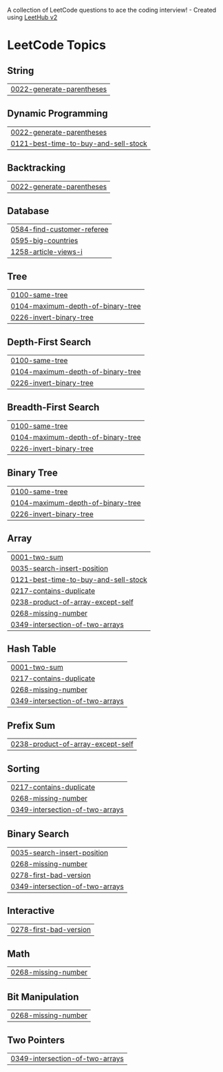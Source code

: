 A collection of LeetCode questions to ace the coding interview! - Created using [LeetHub v2](https://github.com/arunbhardwaj/LeetHub-2.0)
<!---LeetCode Topics Start-->
# LeetCode Topics
## String
|  |
| ------- |
| [0022-generate-parentheses](https://github.com/JonathanCheng0101/Leetcode/tree/master/0022-generate-parentheses) |
## Dynamic Programming
|  |
| ------- |
| [0022-generate-parentheses](https://github.com/JonathanCheng0101/Leetcode/tree/master/0022-generate-parentheses) |
| [0121-best-time-to-buy-and-sell-stock](https://github.com/JonathanCheng0101/Leetcode/tree/master/0121-best-time-to-buy-and-sell-stock) |
## Backtracking
|  |
| ------- |
| [0022-generate-parentheses](https://github.com/JonathanCheng0101/Leetcode/tree/master/0022-generate-parentheses) |
## Database
|  |
| ------- |
| [0584-find-customer-referee](https://github.com/JonathanCheng0101/Leetcode/tree/master/0584-find-customer-referee) |
| [0595-big-countries](https://github.com/JonathanCheng0101/Leetcode/tree/master/0595-big-countries) |
| [1258-article-views-i](https://github.com/JonathanCheng0101/Leetcode/tree/master/1258-article-views-i) |
## Tree
|  |
| ------- |
| [0100-same-tree](https://github.com/JonathanCheng0101/Leetcode/tree/master/0100-same-tree) |
| [0104-maximum-depth-of-binary-tree](https://github.com/JonathanCheng0101/Leetcode/tree/master/0104-maximum-depth-of-binary-tree) |
| [0226-invert-binary-tree](https://github.com/JonathanCheng0101/Leetcode/tree/master/0226-invert-binary-tree) |
## Depth-First Search
|  |
| ------- |
| [0100-same-tree](https://github.com/JonathanCheng0101/Leetcode/tree/master/0100-same-tree) |
| [0104-maximum-depth-of-binary-tree](https://github.com/JonathanCheng0101/Leetcode/tree/master/0104-maximum-depth-of-binary-tree) |
| [0226-invert-binary-tree](https://github.com/JonathanCheng0101/Leetcode/tree/master/0226-invert-binary-tree) |
## Breadth-First Search
|  |
| ------- |
| [0100-same-tree](https://github.com/JonathanCheng0101/Leetcode/tree/master/0100-same-tree) |
| [0104-maximum-depth-of-binary-tree](https://github.com/JonathanCheng0101/Leetcode/tree/master/0104-maximum-depth-of-binary-tree) |
| [0226-invert-binary-tree](https://github.com/JonathanCheng0101/Leetcode/tree/master/0226-invert-binary-tree) |
## Binary Tree
|  |
| ------- |
| [0100-same-tree](https://github.com/JonathanCheng0101/Leetcode/tree/master/0100-same-tree) |
| [0104-maximum-depth-of-binary-tree](https://github.com/JonathanCheng0101/Leetcode/tree/master/0104-maximum-depth-of-binary-tree) |
| [0226-invert-binary-tree](https://github.com/JonathanCheng0101/Leetcode/tree/master/0226-invert-binary-tree) |
## Array
|  |
| ------- |
| [0001-two-sum](https://github.com/JonathanCheng0101/Leetcode/tree/master/0001-two-sum) |
| [0035-search-insert-position](https://github.com/JonathanCheng0101/Leetcode/tree/master/0035-search-insert-position) |
| [0121-best-time-to-buy-and-sell-stock](https://github.com/JonathanCheng0101/Leetcode/tree/master/0121-best-time-to-buy-and-sell-stock) |
| [0217-contains-duplicate](https://github.com/JonathanCheng0101/Leetcode/tree/master/0217-contains-duplicate) |
| [0238-product-of-array-except-self](https://github.com/JonathanCheng0101/Leetcode/tree/master/0238-product-of-array-except-self) |
| [0268-missing-number](https://github.com/JonathanCheng0101/Leetcode/tree/master/0268-missing-number) |
| [0349-intersection-of-two-arrays](https://github.com/JonathanCheng0101/Leetcode/tree/master/0349-intersection-of-two-arrays) |
## Hash Table
|  |
| ------- |
| [0001-two-sum](https://github.com/JonathanCheng0101/Leetcode/tree/master/0001-two-sum) |
| [0217-contains-duplicate](https://github.com/JonathanCheng0101/Leetcode/tree/master/0217-contains-duplicate) |
| [0268-missing-number](https://github.com/JonathanCheng0101/Leetcode/tree/master/0268-missing-number) |
| [0349-intersection-of-two-arrays](https://github.com/JonathanCheng0101/Leetcode/tree/master/0349-intersection-of-two-arrays) |
## Prefix Sum
|  |
| ------- |
| [0238-product-of-array-except-self](https://github.com/JonathanCheng0101/Leetcode/tree/master/0238-product-of-array-except-self) |
## Sorting
|  |
| ------- |
| [0217-contains-duplicate](https://github.com/JonathanCheng0101/Leetcode/tree/master/0217-contains-duplicate) |
| [0268-missing-number](https://github.com/JonathanCheng0101/Leetcode/tree/master/0268-missing-number) |
| [0349-intersection-of-two-arrays](https://github.com/JonathanCheng0101/Leetcode/tree/master/0349-intersection-of-two-arrays) |
## Binary Search
|  |
| ------- |
| [0035-search-insert-position](https://github.com/JonathanCheng0101/Leetcode/tree/master/0035-search-insert-position) |
| [0268-missing-number](https://github.com/JonathanCheng0101/Leetcode/tree/master/0268-missing-number) |
| [0278-first-bad-version](https://github.com/JonathanCheng0101/Leetcode/tree/master/0278-first-bad-version) |
| [0349-intersection-of-two-arrays](https://github.com/JonathanCheng0101/Leetcode/tree/master/0349-intersection-of-two-arrays) |
## Interactive
|  |
| ------- |
| [0278-first-bad-version](https://github.com/JonathanCheng0101/Leetcode/tree/master/0278-first-bad-version) |
## Math
|  |
| ------- |
| [0268-missing-number](https://github.com/JonathanCheng0101/Leetcode/tree/master/0268-missing-number) |
## Bit Manipulation
|  |
| ------- |
| [0268-missing-number](https://github.com/JonathanCheng0101/Leetcode/tree/master/0268-missing-number) |
## Two Pointers
|  |
| ------- |
| [0349-intersection-of-two-arrays](https://github.com/JonathanCheng0101/Leetcode/tree/master/0349-intersection-of-two-arrays) |
<!---LeetCode Topics End-->